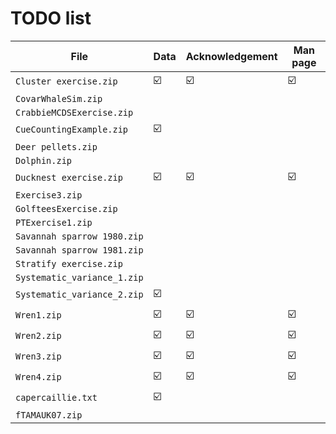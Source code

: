 # TODO list

File                        | Data | Acknowledgement | Man page
----------------------------|------|-----------------|----------
`Cluster exercise.zip`      |  ☑️   |        ☑️        |     ☑️ 
`CovarWhaleSim.zip`         |      |                 |          
`CrabbieMCDSExercise.zip`   |      |                 |          
`CueCountingExample.zip`    |  ☑️   |                 |          
`Deer pellets.zip`          |      |                 |          
`Dolphin.zip`               |      |                 |          
`Ducknest exercise.zip`     |  ☑️   |        ☑️        |     ☑️
`Exercise3.zip`             |      |                 |          
`GolfteesExercise.zip`      |      |                 |          
`PTExercise1.zip`           |      |                 |          
`Savannah sparrow 1980.zip` |      |                 |          
`Savannah sparrow 1981.zip` |      |                 |          
`Stratify exercise.zip`     |      |                 |          
`Systematic_variance_1.zip` |      |                 |          
`Systematic_variance_2.zip` |  ☑️   |                 |          
`Wren1.zip`                 |  ☑️   |        ☑️        |     ☑️ 
`Wren2.zip`                 |  ☑️   |        ☑️        |     ☑️ 
`Wren3.zip`                 |  ☑️   |        ☑️        |     ☑️ 
`Wren4.zip`                 |  ☑️   |        ☑️        |     ☑️ 
`capercaillie.txt`          |  ☑️   |                 |          
`fTAMAUK07.zip`             |      |                 |          
